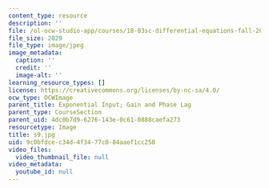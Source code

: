 ```yaml
---
content_type: resource
description: ''
file: /ol-ocw-studio-app/courses/18-03sc-differential-equations-fall-2011/9c0bfdcec34d4f3477c084aaef1cc258_s9.jpg
file_size: 2829
file_type: image/jpeg
image_metadata:
  caption: ''
  credit: ''
  image-alt: ''
learning_resource_types: []
license: https://creativecommons.org/licenses/by-nc-sa/4.0/
ocw_type: OCWImage
parent_title: Exponential Input; Gain and Phase Lag
parent_type: CourseSection
parent_uid: 4dc0b7d9-6276-143e-0c61-0888caefa273
resourcetype: Image
title: s9.jpg
uid: 9c0bfdce-c34d-4f34-77c0-84aaef1cc258
video_files:
  video_thumbnail_file: null
video_metadata:
  youtube_id: null
---
```

